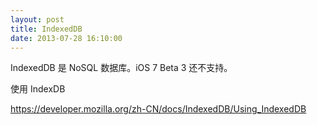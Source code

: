 ```yaml
---
layout: post
title: IndexedDB
date: 2013-07-28 16:10:00
---
```

IndexedDB 是 NoSQL 数据库。iOS 7 Beta 3 还不支持。

使用 IndexDB

https://developer.mozilla.org/zh-CN/docs/IndexedDB/Using_IndexedDB

